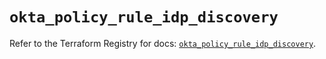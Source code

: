# `okta_policy_rule_idp_discovery`

Refer to the Terraform Registry for docs: [`okta_policy_rule_idp_discovery`](https://registry.terraform.io/providers/okta/okta/4.14.0/docs/resources/policy_rule_idp_discovery).
